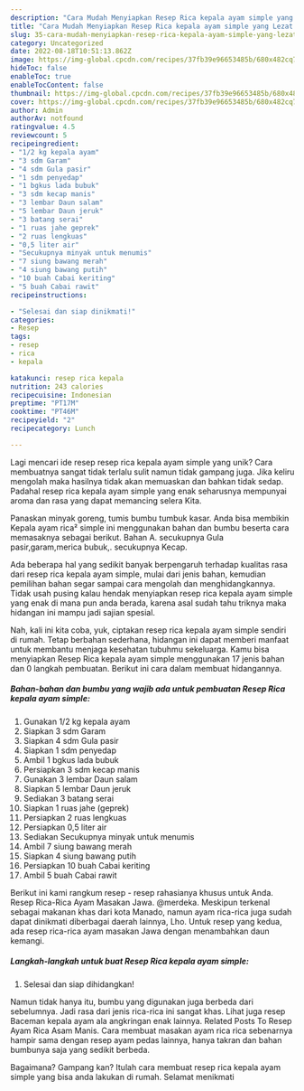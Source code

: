```yaml
---
description: "Cara Mudah Menyiapkan Resep Rica kepala ayam simple yang Lezat Sekali"
title: "Cara Mudah Menyiapkan Resep Rica kepala ayam simple yang Lezat Sekali"
slug: 35-cara-mudah-menyiapkan-resep-rica-kepala-ayam-simple-yang-lezat-sekali
category: Uncategorized
date: 2022-08-18T10:51:13.862Z
image: https://img-global.cpcdn.com/recipes/37fb39e96653485b/680x482cq70/resep-rica-kepala-ayam-simple-foto-resep-utama.jpg
hideToc: false
enableToc: true
enableTocContent: false
thumbnail: https://img-global.cpcdn.com/recipes/37fb39e96653485b/680x482cq70/resep-rica-kepala-ayam-simple-foto-resep-utama.jpg
cover: https://img-global.cpcdn.com/recipes/37fb39e96653485b/680x482cq70/resep-rica-kepala-ayam-simple-foto-resep-utama.jpg
author: Admin
authorAv: notfound
ratingvalue: 4.5
reviewcount: 5
recipeingredient:
- "1/2 kg kepala ayam"
- "3 sdm Garam"
- "4 sdm Gula pasir"
- "1 sdm penyedap"
- "1 bgkus lada bubuk"
- "3 sdm kecap manis"
- "3 lembar Daun salam"
- "5 lembar Daun jeruk"
- "3 batang serai"
- "1 ruas jahe geprek"
- "2 ruas lengkuas"
- "0,5 liter air"
- "Secukupnya minyak untuk menumis"
- "7 siung bawang merah"
- "4 siung bawang putih"
- "10 buah Cabai keriting"
- "5 buah Cabai rawit"
recipeinstructions:

- "Selesai dan siap dinikmati!"
categories:
- Resep
tags:
- resep
- rica
- kepala

katakunci: resep rica kepala 
nutrition: 243 calories
recipecuisine: Indonesian
preptime: "PT17M"
cooktime: "PT46M"
recipeyield: "2"
recipecategory: Lunch

---
```





Lagi mencari ide resep resep rica kepala ayam simple yang unik? Cara membuatnya sangat tidak terlalu sulit namun tidak gampang juga. Jika keliru mengolah maka hasilnya tidak akan memuaskan dan bahkan tidak sedap. Padahal resep rica kepala ayam simple yang enak seharusnya mempunyai aroma dan rasa yang dapat memancing selera Kita.





Panaskan minyak goreng, tumis bumbu tumbuk kasar. Anda bisa membikin Kepala ayam rica² simple ini menggunakan bahan dan bumbu beserta cara memasaknya sebagai berikut. Bahan A. secukupnya Gula pasir,garam,merica bubuk,. secukupnya Kecap.

Ada beberapa hal yang sedikit banyak berpengaruh terhadap kualitas rasa dari resep rica kepala ayam simple, mulai dari jenis bahan, kemudian pemilihan bahan segar sampai cara mengolah dan menghidangkannya. Tidak usah pusing kalau hendak menyiapkan resep rica kepala ayam simple yang enak di mana pun anda berada, karena asal sudah tahu triknya maka hidangan ini mampu jadi sajian spesial.






Nah, kali ini kita coba, yuk, ciptakan resep rica kepala ayam simple sendiri di rumah. Tetap berbahan sederhana, hidangan ini dapat memberi manfaat untuk membantu menjaga kesehatan tubuhmu sekeluarga. Kamu bisa menyiapkan Resep Rica kepala ayam simple menggunakan 17 jenis bahan dan 0 langkah pembuatan. Berikut ini cara dalam membuat hidangannya.

<!--inarticleads1-->

##### Bahan-bahan dan bumbu yang wajib ada untuk pembuatan Resep Rica kepala ayam simple:

1. Gunakan 1/2 kg kepala ayam
1. Siapkan 3 sdm Garam
1. Siapkan 4 sdm Gula pasir
1. Siapkan 1 sdm penyedap
1. Ambil 1 bgkus lada bubuk
1. Persiapkan 3 sdm kecap manis
1. Gunakan 3 lembar Daun salam
1. Siapkan 5 lembar Daun jeruk
1. Sediakan 3 batang serai
1. Siapkan 1 ruas jahe (geprek)
1. Persiapkan 2 ruas lengkuas
1. Persiapkan 0,5 liter air
1. Sediakan Secukupnya minyak untuk menumis
1. Ambil 7 siung bawang merah
1. Siapkan 4 siung bawang putih
1. Persiapkan 10 buah Cabai keriting
1. Ambil 5 buah Cabai rawit


Berikut ini kami rangkum resep - resep rahasianya khusus untuk Anda. Resep Rica-Rica Ayam Masakan Jawa. @merdeka. Meskipun terkenal sebagai makanan khas dari kota Manado, namun ayam rica-rica juga sudah dapat dinikmati diberbagai daerah lainnya, Lho. Untuk resep yang kedua, ada resep rica-rica ayam masakan Jawa dengan menambahkan daun kemangi. 

<!--inarticleads2-->

##### Langkah-langkah untuk buat Resep Rica kepala ayam simple:


1. Selesai dan siap dihidangkan!

Namun tidak hanya itu, bumbu yang digunakan juga berbeda dari sebelumnya. Jadi rasa dari jenis rica-rica ini sangat khas. Lihat juga resep Baceman kepala ayam ala angkringan enak lainnya. Related Posts To Resep Ayam Rica Asam Manis. Cara membuat masakan ayam rica rica sebenarnya hampir sama dengan resep ayam pedas lainnya, hanya takran dan bahan bumbunya saja yang sedikit berbeda. 

Bagaimana? Gampang kan? Itulah cara membuat resep rica kepala ayam simple yang bisa anda lakukan di rumah. Selamat menikmati
